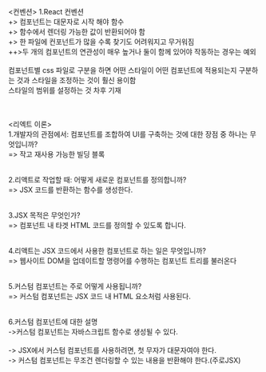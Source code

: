 <컨벤션>
1.React 컨벤션<BR/>
		+> 컴포넌트는 대문자로 시작 해야 함수<BR/>
		+> 함수에서 렌더링 가능한 값이 반환되어야 함<BR/>
		+> 한 파일에 컨포넌트가 많을 수록 찾기도 어려워지고 무거워짐<BR/>
			++>두 개의 컴포넌트의 연관성이 매우 높거나 둘이 함께 있어야 작동하는 경우는 예외<BR/>
<CSS><BR/>
컴포넌트별 css 파일로 구분을 하면 어떤 스타일이 어떤 컴포넌트에 적용되는지 구분하는 것과 스타일을 조정하는 것이 훨신 용이함<BR/>
스타일의 범위를 설정하는 것 차후 기재<BR/><BR/><BR/>


<리엑트 이론><BR/>
1.개발자의 관점에서: 컴포넌트를 조합하여 UI를 구축하는 것에 대한 장점 중 하나는 무엇입니까?<BR/>
	=> 작고 재사용 가능한 빌딩 블록<BR/><BR/>
	
2.리액트로 작업할 때: 어떻게 새로운 컴포넌트를 정의합니까?<BR/>
	=> JSX 코드를 반환하는 함수를 생성한다.<BR/><BR/>
	
3.JSX 목적은 무엇인가?<BR/>
	=> 컴포넌트 내 타겟 HTML 코드를 정의할 수 있도록 합니다.<BR/><BR/>
	
4.리액트는 JSX 코드에서 사용한 컴포넌트로 하는 일은 무엇입니까?<BR/>
	=> 웹사이트 DOM을 업데이트할 명령어를 수행하는 컴포넌트 트리를 불러온다<BR/><BR/>

5.커스텀 컴포넌트는 주로 어떻게 사용됩니까?<BR/>
	=> 커스텀 컴포넌트는 JSX 코드 내 HTML 요소처럼 사용된다.<BR/><BR/>
	
6.커스텀 컴포넌트에 대한 설명<BR/>
	->커스텀 컴포넌트는 자바스크립트 함수로 생성될 수 있다.<BR/><BR/>
	-> JSX에서 커스텀 컴포넌트를 사용하려면, 첫 무자가 대문자여야 한다.<BR/>
	-> 커스텀 컴포넌트는 무조건 렌더링할 수 있는 내용을 반환해야 한다.(주로JSX)<BR/>
